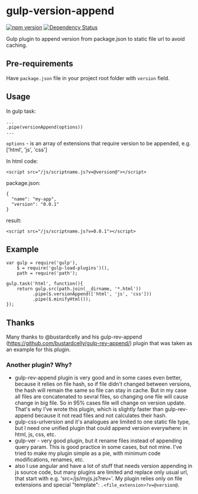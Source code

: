 # gulp-version-append
[![npm version](https://badge.fury.io/js/gulp-version-append.svg)](http://badge.fury.io/js/gulp-version-append)
[![Dependency Status](https://david-dm.org/SkeLLLa/gulp-version-append.svg)](https://david-dm.org/SkeLLLa/gulp-version-append)

Gulp plugin to append version from package.json to static file url to avoid caching.

## Pre-requirements
Have `package.json` file in your project root folder with `version` field.

## Usage
In gulp task:
```
...
.pipe(versionAppend(options))
...
```
`options` - is an array of extensions that require version to be appended, e.g. ['html', 'js', 'css']

In html code:
```
<script src="/js/scriptname.js?v=@version@"></script>
```
package.json:
```
{
  "name": "my-app",
  "version": "0.0.1"
}
```
result:
```
<script src="/js/scriptname.js?v=0.0.1"></script>
```


## Example
```
var gulp = require('gulp'),
	$ = require('gulp-load-plugins')(),
	path = require('path');

gulp.task('html', function(){
    return gulp.src(path.join(__dirname, '*.html'))
		  .pipe($.versionAppend(['html', 'js', 'css']))
		  .pipe($.minifyHtml());
});
```

## Thanks
Many thanks to @bustardcelly and his gulp-rev-append (https://github.com/bustardcelly/gulp-rev-append/) plugin that was taken as an example for this plugin.

### Another plugin? Why?
* gulp-rev-append plugin is very good and in some cases even better, because it relies on file hash, so if file didn't changed between versions, the hash will remain the same so file can stay in cache. But in my case all files are concatenated to sevral files, so changing one file will cause change in big file. So in 95% cases file will change on version update. That's why I've wrote this plugin, which is slightly faster than gulp-rev-append because it not read files and not calculates their hash.
* gulp-css-urlversion and it's analogues are limited to one static file type, but I need one unified plugin that could append version everywhere: in html, js, css, etc.
* gulp-ver - very good plugin, but it rename files instead of appending query param. This is good practice in some cases, but not mine. I've tried to make my plugin simple as a pie, with minimum code modifications, renames, etc.
* also I use angular and have a lot of stuff that needs version appending in js source code, but many plugins are limited and replace only usual url, that start with e.g. 'src=/js/myjs.js?rev='. My plugin relies only on file extensions and special "template": `.<file_extension>?v=@version@`.
